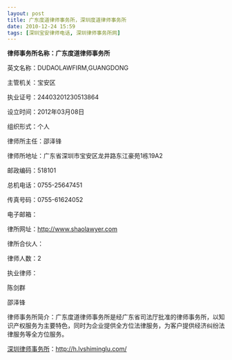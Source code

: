 ```yaml
---
layout: post
title: 广东度道律师事务所，深圳度道律师事务所
date: 2010-12-24 15:59
tags: [深圳宝安律师电话, 深圳律师事务所网]
---
```

<strong>律师事务所名称：广东度道律师事务所</strong>

英文名称：DUDAOLAWFIRM,GUANGDONG

主管机关：宝安区

执业证号：24403201230513864

设立时间：2012年03月08日

组织形式：个人

律师所主任：邵泽锋

律师所地址：广东省深圳市宝安区龙井路东江豪苑1栋19A2

邮政编码：518101

总机电话：0755-25647451

传真号码：0755-61624052

电子邮箱：

律所网址：http://www.shaolawyer.com

律所合伙人：

律师人数：2

执业律师：

陈剑群

邵泽锋

律师事务所简介：广东度道律师事务所是经广东省司法厅批准的律师事务所，以知识产权服务为主要特色，同时为企业提供全方位法律服务，为客户提供经济纠纷法律服务等全方位服务。



<a href="http://h.lvshiminglu.com/">深圳律师事务所</a>：<a href="http://h.lvshiminglu.com/">http://h.lvshiminglu.com/</a>

